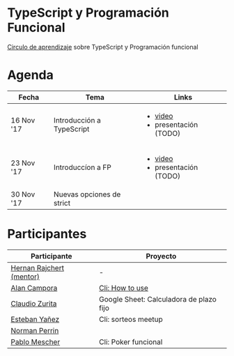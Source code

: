 # TypeScript y Programación Funcional
[Circulo de aprendizaje](https://github.com/circulo-aprendizaje/organizacion) sobre TypeScript y Programación funcional

# Agenda

| Fecha  | Tema | Links |
| ------------- | ------------- | ------------- |
| 16 Nov '17 | Introducción a TypeScript | <ul><li>[video](https://www.youtube.com/watch?v=SYybejXWP7Q)</li><li>presentación (TODO)</li></ul> |
| 23 Nov '17 | Introduccíon a FP | <ul><li>[video](https://www.youtube.com/watch?v=Iwd4JLSk1d4)</li><li>presentación (TODO)</li></ul>|
| 30 Nov '17 | Nuevas opciones de strict | |

# Participantes

| Participante   | Proyecto |
| ------------- | ------------- | 
| [Hernan Rajchert (mentor)](https://github.com/circulo-aprendizaje/organizacion/blob/master/mensajes/hernan_rajchert.md) | - |  
| [Alan Campora](https://github.com/circulo-aprendizaje/organizacion/blob/master/mensajes/alancampora.md)  | [Cli: How to use](https://github.com/alancampora/how-to-use)|
| [Claudio Zurita](https://github.com/circulo-aprendizaje/organizacion/blob/master/mensajes/claudio_zurita.md)   | Google Sheet: Calculadora de plazo fijo |
| [Esteban Yañez](https://github.com/circulo-aprendizaje/organizacion/blob/master/mensajes/teban.md) | Cli: sorteos meetup |
| [Norman Perrin](https://github.com/circulo-aprendizaje/organizacion/blob/master/mensajes/norman_perrin.md) | |
| [Pablo Mescher](https://github.com/circulo-aprendizaje/organizacion/blob/master/mensajes/pablo_mescher.md) | Cli: Poker funcional|
